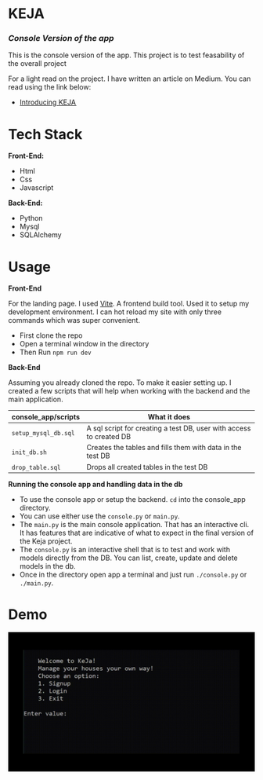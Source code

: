 # **KEJA**
<h3><i>Console Version of the app</i></h3>
<p>This is the console version of the app. This project is to test feasability of the overall project</p>

For a light read on the project. I have written an article on Medium. You can read using the link below:

- [Introducing KEJA ](https://medium.com/@tonny.mwambingu/keja-blog-post-3221c9a62daf)

# **Tech Stack**
**Front-End:**
- Html
- Css
- Javascript

**Back-End:**
- Python
- Mysql
- SQLAlchemy

# **Usage**
**Front-End**
<p>For the landing page. I used <a href="https://vitejs.dev/">Vite</a>. A frontend build tool. Used it to setup my development environment. I can hot reload my site with only three commands which was super convenient.</p>

- First clone the repo
- Open a terminal window in the directory
- Then Run `npm run dev`

**Back-End**
<p>Assuming you already cloned the repo. To make it easier setting up. I created a few scripts that will help when working with the backend and the main application.<p>

| console_app/scripts                    | What it does  |
| --------------------------------- | -------- |
| `setup_mysql_db.sql` | A sql script for creating a test DB, user with access to created DB |
| `init_db.sh`  | Creates the tables and fills them with data in the test DB |
| `drop_table.sql`   | Drops all created tables in the test DB  |

**Running the console app and handling data in the db**
- To use the console app or setup the backend. `cd` into the console_app directory.
- You can use either use the `console.py` or `main.py`.
- The `main.py` is the main console application. That has an interactive cli. It has features that are indicative of what to expect in the final version of the Keja project.
- The `console.py` is an interactive shell that is to test and work with models directly from the DB. You can list, create, update and delete models in the db.
- Once in the directory open app a terminal and just run `./console.py` or `./main.py`.

# **Demo**
<img src="../assets/app_demo.gif"/>